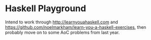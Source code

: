# Haskell Playground

Intend to work through http://learnyouahaskell.com and https://github.com/noelmarkham/learn-you-a-haskell-exercises, then probably move on to some AoC problems from last year.